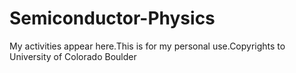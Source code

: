 # Semiconductor-Physics
My activities appear here.This is for my personal use.Copyrights to University of Colorado Boulder
